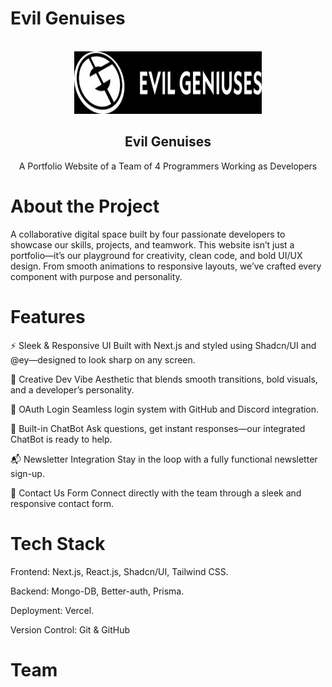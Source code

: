 # Evil Genuises 
<br />
<div align="center">
  <a href="https://github.com/lukazbaum/discord-bot-handler">
    <img src="logo.jpeg" alt="Logo" width="300" height="100">
  </a>

  <h2 align="center">Evil Genuises</h2>
  <p align="center">
  A Portfolio Website of a Team of 4  Programmers Working as Developers 
    <br />
      </p>
</div>

# About the Project
A collaborative digital space built by four passionate developers to showcase our skills, projects, and teamwork.
This website isn’t just a portfolio—it’s our playground for creativity, clean code, and bold UI/UX design. From smooth animations to responsive layouts, we’ve crafted every component with purpose and personality.

# Features 
⚡ Sleek & Responsive UI
Built with Next.js and styled using Shadcn/UI and @ey—designed to look sharp on any screen.

🎨 Creative Dev Vibe
Aesthetic that blends smooth transitions, bold visuals, and a developer’s personality.

🔐 OAuth Login
Seamless login system with GitHub and Discord integration.

🤖 Built-in ChatBot
Ask questions, get instant responses—our integrated ChatBot is ready to help.

📬 Newsletter Integration
Stay in the loop with a fully functional newsletter sign-up.

📨 Contact Us Form
Connect directly with the team through a sleek and responsive contact form.

# Tech Stack
Frontend: Next.js, React.js, Shadcn/UI, Tailwind CSS.

Backend: Mongo-DB, Better-auth, Prisma.

Deployment: Vercel.

Version Control: Git & GitHub

# Team

